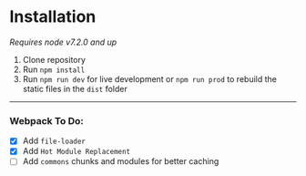 # Installation
*Requires node v7.2.0 and up*

1. Clone repository
2. Run `npm install`
3. Run `npm run dev` for live development or `npm run prod` to rebuild the static files in the `dist` folder

-------
### Webpack To Do:

- [x] Add `file-loader`  
- [x] Add `Hot Module Replacement`  
- [ ] Add `commons` chunks and modules for better caching